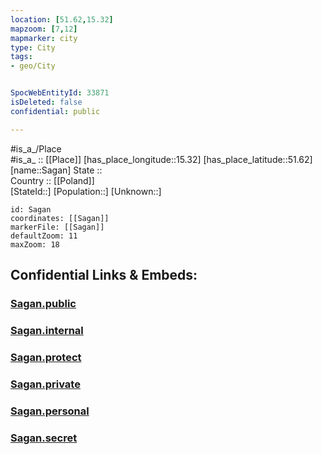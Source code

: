 ```yaml
---
location: [51.62,15.32] 
mapzoom: [7,12] 
mapmarker: city 
type: City
tags:
- geo/City


SpocWebEntityId: 33871
isDeleted: false
confidential: public

---
```

#is_a_/Place  
#is_a_ :: [[Place]] 
[has_place_longitude::15.32] 
[has_place_latitude::51.62] 
[name::Sagan] 
State ::  
Country :: [[Poland]]  
[StateId::] 
[Population::] 
[Unknown::] 


```leaflet
id: Sagan
coordinates: [[Sagan]] 
markerFile: [[Sagan]] 
defaultZoom: 11 
maxZoom: 18
```


## Confidential Links & Embeds: 

### [Sagan.public](/_public/\Earth\Continent\Europe\Europe~East\Poland\Provinces~Poland\Lubusz\CitySagan.public.md) 

### [Sagan.internal](/_internal/\Earth\Continent\Europe\Europe~East\Poland\Provinces~Poland\Lubusz\CitySagan.internal.md) 

### [Sagan.protect](/_protect/\Earth\Continent\Europe\Europe~East\Poland\Provinces~Poland\Lubusz\CitySagan.protect.md) 

### [Sagan.private](/_private/\Earth\Continent\Europe\Europe~East\Poland\Provinces~Poland\Lubusz\CitySagan.private.md) 

### [Sagan.personal](/_personal/\Earth\Continent\Europe\Europe~East\Poland\Provinces~Poland\Lubusz\CitySagan.personal.md) 

### [Sagan.secret](/_secret/\Earth\Continent\Europe\Europe~East\Poland\Provinces~Poland\Lubusz\CitySagan.secret.md)

